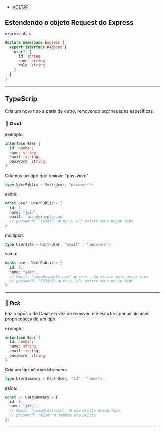 - [VOLTAR](../../README.md)

## Estendendo o objeto Request do Express 

`express.d.ts`
````ts
declare namespace Express {
  export interface Request {
    user?: {
      id: string
      name: string
      role: string
    }
  }
}
````
----

## TypeScrip

Cria um novo tipo a partir de outro, removendo propriedades específicas.

### 🔹 *Omit*

exemplo:

````ts
interface User {
  id: number;
  name: string;
  email: string;
  password: string;
}
````

Criamos um tipo que remove "password"

````ts
type UserPublic = Omit<User, "password">
````

saída:

````ts
const user: UserPublic = {
  id: 1,
  name: "joão",
  email: "joao@example.com"
  // password: "123456" ❌ erro, não existe mais nesse tipo
}
````

multiplos

````ts
type UserSafe = Omit<User, "email" | "password">
````

saida:

````ts
const user: UserPublic = {
  id: 1,
  name: "joão",
  // email: "joao@example.com" ❌ erro, não existe mais nesse tipo
  // password: "123456" ❌ erro, não existe mais nesse tipo
}
````

----

### 🔹 *Pick*

Faz o oposto do *Omit:* em vez de remover, ele escolhe apenas algumas propriedades de um tipo.

exemplo:

````ts
interface User {
  id: number;
  name: string;
  email: string;
  password: string;
}
````

Cria um tipo só com id e name

````ts
type UserSummary = Pick<User, "id" | "name">;
````

saída:

````ts
const u: UserSummary = {
  id: 1,
  name: "joão",
  // email: "joao@test.com", ❌ não existe nesse tipo
  // password: "1234" ❌ também não existe
};
````

----